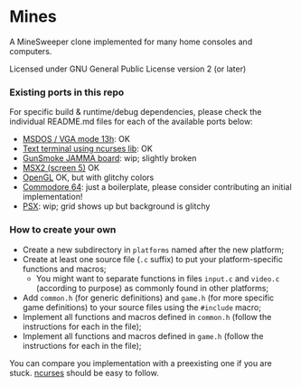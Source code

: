 # Mines
A MineSweeper clone implemented for many home consoles and computers.

Licensed under GNU General Public License version 2 (or later)

### Existing ports in this repo

For specific build & runtime/debug dependencies, please check the individual README.md files for each of the available ports below:

- [MSDOS / VGA mode 13h](platforms/msdos/README.md): OK
- [Text terminal using ncurses lib](platforms/ncurses/README.md): OK
- [GunSmoke JAMMA board](platforms/gunsmoke/README.md): wip; slightly broken
- [MSX2 (screen 5)](platforms/msx2/README.md) OK
- [OpenGL](platforms/opengl/README.md) OK, but with glitchy colors
- [Commodore 64](platforms/c64/README.md): just a boilerplate, please consider contributing an initial implementation!
- [PSX](platforms/psx/README.md): wip; grid shows up but background is glitchy

### How to create your own

- Create a new subdirectory in `platforms` named after the new platform;
- Create at least one source file (`.c` suffix) to put your platform-specific functions and macros;
  - You might want to separate functions in files `input.c` and `video.c` (according to purpose) as commonly found in other platforms;
- Add `common.h` (for generic definitions) and `game.h` (for more specific game definitions) to your source files using the `#include` macro;
- Implement all functions and macros defined in `common.h` (follow the instructions for each in the file);
- Implement all functions and macros defined in `game.h` (follow the instructions for each in the file);

You can compare you implementation with a preexisting one if you are stuck. [ncurses](platforms/ncurses) should be easy to follow.
